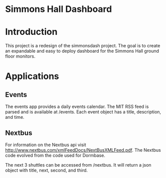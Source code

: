 Simmons Hall Dashboard
=========
# Introduction
This project is a redesign of the simmonsdash project. The goal is to
create an expandable and easy to deploy dashboard for the Simmons Hall
ground floor monitors.

# Applications
## Events
The events app provides a daily events calendar. The MIT RSS feed is parsed and is available at /events. Each event object has a title, description, and time. 

## Nextbus
For information on the Nextbus api visit http://www.nextbus.com/xmlFeedDocs/NextBusXMLFeed.pdf. The Nextbus code evolved from the code used for Dormbase. 

The next 3 shuttles can be accessed from /nextbus. It will return a json object with title, next, second, and third.